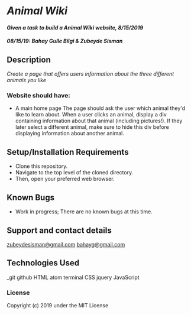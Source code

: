 # _Animal Wiki_

#### _Given a task to build a Animal Wiki website, 8/15/2019_
#### _**08/15/19: Bahay Gulle Bilgi & Zubeyde Sisman**_

## Description

_Create a page that offers users information about the three different animals you like_
### Website should have:

* A main home page
The page should ask the user which animal they'd like to learn about.
When a user clicks an animal, display a div containing information about that animal (including pictures!).
If they later select a different animal, make sure to hide this div before displaying information about another animal.

## Setup/Installation Requirements

* Clone this repository.
* Navigate to the top level of the cloned directory.
* Then, open your preferred web browser.

## Known Bugs

* Work in progress; There are no known bugs at this time.

## Support and contact details

 zubeydesisman@gmail.com bahayg@gmail.com

## Technologies Used

_git github  HTML atom terminal CSS jquery JavaScript

### License

Copyright (c) 2019 under the MIT License
